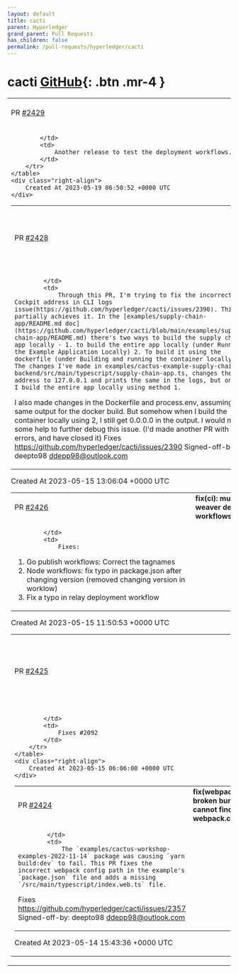 ```yaml
---
layout: default
title: cacti
parent: Hyperledger
grand_parent: Pull Requests
has_children: false
permalink: /pull-requests/hyperledger/cacti
---
```


# cacti <span class="fs-3 right-align">[GitHub](https://github.com/hyperledger/cacti){: .btn .mr-4 }</span>


<div>
    <table>
        <tr>
            <td>
                PR <a href="https://github.com/hyperledger/cacti/pull/2429" class=".btn">#2429</a>
            </td>
            <td>
                <b>
                    chore(release): publish v2.0.0-alpha.1
                </b>
            </td>
        </tr>
        <tr>
            <td>
                
            </td>
            <td>
                Another release to test the deployment workflows.
            </td>
        </tr>
    </table>
    <div class="right-align">
        Created At 2023-05-19 06:50:52 +0000 UTC
    </div>
</div>

<div>
    <table>
        <tr>
            <td>
                PR <a href="https://github.com/hyperledger/cacti/pull/2428" class=".btn">#2428</a>
            </td>
            <td>
                <b>
                    fix(supply-chain-app): print correct web host in the cli-logs
                </b>
            </td>
        </tr>
        <tr>
            <td>
                
            </td>
            <td>
                Through this PR, I'm trying to fix the incorrect Cockpit address in CLI logs issue(https://github.com/hyperledger/cacti/issues/2390). This partially achieves it. In the [examples/supply-chain-app/README.md doc](https://github.com/hyperledger/cacti/blob/main/examples/supply-chain-app/README.md) there's two ways to build the supply chain app locally - 1. to build the entire app locally (under Running the Example Application Locally) 2. To build it using the dockerfile (under Building and running the container locally). The changes I've made in examples/cactus-example-supply-chain-backend/src/main/typescript/supply-chain-app.ts, changes the address to 127.0.0.1 and prints the same in the logs, but only if I build the entire app locally using method 1.
I also made changes in the Dockerfile and process.env, assuming the same output for the docker build. But somehow when I build the container locally using 2, I still get 0.0.0.0 in the output. I would need some help to further debug this issue.
(I'd made another PR with some errors, and have closed it)
Fixes https://github.com/hyperledger/cacti/issues/2390
Signed-off-by: deepto98 [ddepp98@outlook.com](mailto:ddepp98@outlook.com)
            </td>
        </tr>
    </table>
    <div class="right-align">
        Created At 2023-05-15 13:06:04 +0000 UTC
    </div>
</div>

<div>
    <table>
        <tr>
            <td>
                PR <a href="https://github.com/hyperledger/cacti/pull/2426" class=".btn">#2426</a>
            </td>
            <td>
                <b>
                    fix(ci): multiple bug fixes in weaver deployment workflows
                </b>
            </td>
        </tr>
        <tr>
            <td>
                
            </td>
            <td>
                Fixes:
1. Go publish workflows: Correct the tagnames
2. Node workflows: fix typo in package.json after changing version (removed changing version in worklow)
3. Fix a typo in relay deployment workflow
            </td>
        </tr>
    </table>
    <div class="right-align">
        Created At 2023-05-15 11:50:53 +0000 UTC
    </div>
</div>

<div>
    <table>
        <tr>
            <td>
                PR <a href="https://github.com/hyperledger/cacti/pull/2425" class=".btn">#2425</a>
            </td>
            <td>
                <b>
                    style: 2021-09-20 linter warnings batch 17 / 26; part 2
                </b>
            </td>
        </tr>
        <tr>
            <td>
                
            </td>
            <td>
                Fixes #2092
            </td>
        </tr>
    </table>
    <div class="right-align">
        Created At 2023-05-15 06:06:00 +0000 UTC
    </div>
</div>

<div>
    <table>
        <tr>
            <td>
                PR <a href="https://github.com/hyperledger/cacti/pull/2424" class=".btn">#2424</a>
            </td>
            <td>
                <b>
                    fix(webpack): fix broken bundling - cannot find webpack.config.js
                </b>
            </td>
        </tr>
        <tr>
            <td>
                
            </td>
            <td>
                The `examples/cactus-workshop-examples-2022-11-14` package was causing `yarn build:dev` to fail. This PR fixes the incorrect webpack config path in the example's `package.json` file and adds a missing `/src/main/typescript/index.web.ts` file.
Fixes https://github.com/hyperledger/cacti/issues/2357
Signed-off-by: deepto98 [ddepp98@outlook.com](mailto:ddepp98@outlook.com)
            </td>
        </tr>
    </table>
    <div class="right-align">
        Created At 2023-05-14 15:43:36 +0000 UTC
    </div>
</div>

